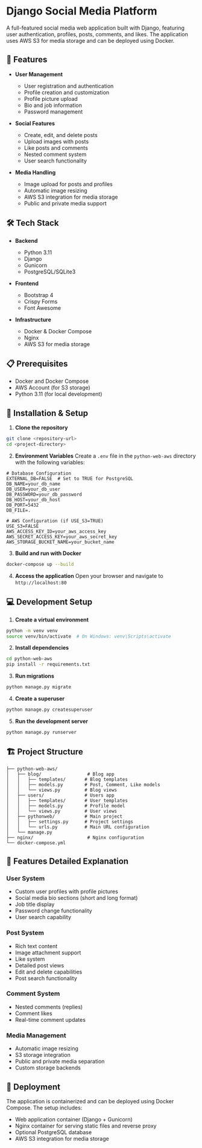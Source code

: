 # Django Social Media Platform

A full-featured social media web application built with Django, featuring user authentication, profiles, posts, comments, and likes. The application uses AWS S3 for media storage and can be deployed using Docker.

## 🚀 Features

- **User Management**
  - User registration and authentication
  - Profile creation and customization
  - Profile picture upload
  - Bio and job information
  - Password management

- **Social Features**
  - Create, edit, and delete posts
  - Upload images with posts
  - Like posts and comments
  - Nested comment system
  - User search functionality

- **Media Handling**
  - Image upload for posts and profiles
  - Automatic image resizing
  - AWS S3 integration for media storage
  - Public and private media support

## 🛠 Tech Stack

- **Backend**
  - Python 3.11
  - Django
  - Gunicorn
  - PostgreSQL/SQLite3

- **Frontend**
  - Bootstrap 4
  - Crispy Forms
  - Font Awesome

- **Infrastructure**
  - Docker & Docker Compose
  - Nginx
  - AWS S3 for media storage

## 📋 Prerequisites

- Docker and Docker Compose
- AWS Account (for S3 storage)
- Python 3.11 (for local development)

## 🔧 Installation & Setup

1. **Clone the repository**
```bash
git clone <repository-url>
cd <project-directory>
```

2. **Environment Variables**
Create a `.env` file in the `python-web-aws` directory with the following variables:
```env
# Database Configuration
EXTERNAL_DB=FALSE  # Set to TRUE for PostgreSQL
DB_NAME=your_db_name
DB_USER=your_db_user
DB_PASSWORD=your_db_password
DB_HOST=your_db_host
DB_PORT=5432
DB_FILE=.

# AWS Configuration (if USE_S3=TRUE)
USE_S3=FALSE
AWS_ACCESS_KEY_ID=your_aws_access_key
AWS_SECRET_ACCESS_KEY=your_aws_secret_key
AWS_STORAGE_BUCKET_NAME=your_bucket_name
```

3. **Build and run with Docker**
```bash
docker-compose up --build
```

4. **Access the application**
Open your browser and navigate to `http://localhost:80`

## 💻 Development Setup

1. **Create a virtual environment**
```bash
python -m venv venv
source venv/bin/activate  # On Windows: venv\Scripts\activate
```

2. **Install dependencies**
```bash
cd python-web-aws
pip install -r requirements.txt
```

3. **Run migrations**
```bash
python manage.py migrate
```

4. **Create a superuser**
```bash
python manage.py createsuperuser
```

5. **Run the development server**
```bash
python manage.py runserver
```

## 🏗 Project Structure

```
├── python-web-aws/
│   ├── blog/                 # Blog app
│   │   ├── templates/       # Blog templates
│   │   ├── models.py        # Post, Comment, Like models
│   │   └── views.py         # Blog views
│   ├── users/               # Users app
│   │   ├── templates/       # User templates
│   │   ├── models.py        # Profile model
│   │   └── views.py         # User views
│   ├── pythonweb/           # Main project
│   │   ├── settings.py      # Project settings
│   │   └── urls.py          # Main URL configuration
│   └── manage.py
├── nginx/                    # Nginx configuration
└── docker-compose.yml
```

## 🌟 Features Detailed Explanation

### User System
- Custom user profiles with profile pictures
- Social media bio sections (short and long format)
- Job title display
- Password change functionality
- User search capability

### Post System
- Rich text content
- Image attachment support
- Like system
- Detailed post views
- Edit and delete capabilities
- Post search functionality

### Comment System
- Nested comments (replies)
- Comment likes
- Real-time comment updates

### Media Management
- Automatic image resizing
- S3 storage integration
- Public and private media separation
- Custom storage backends

## 🚀 Deployment

The application is containerized and can be deployed using Docker Compose. The setup includes:

- Web application container (Django + Gunicorn)
- Nginx container for serving static files and reverse proxy
- Optional PostgreSQL database
- AWS S3 integration for media storage

